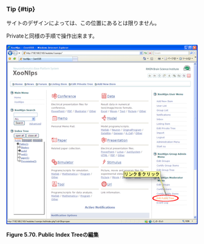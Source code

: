 ### Tip {#tip}

サイトのデザインによっては、この位置にあるとは限りません。

Privateと同様の手順で操作出来ます。

![Public Index Treeの編集](../../assets/xoonips-operate62.png)

**Figure 5.70. Public Index Treeの編集**